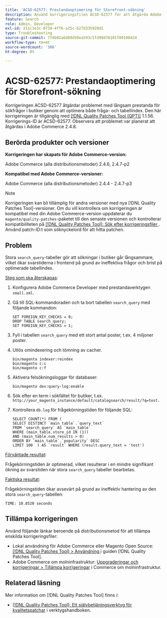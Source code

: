 ```yaml
---
title: 'ACSD-62577: Prestandaoptimering för Storefront-sökning'
description: Använd korrigeringsfilen ACSD-62577 för att åtgärda Adobe Commerce-problemet där sökprestanda för butiker försämras på grund av långsam frågekörning orsakad av en stor tabell av typen "search_query".
feature: Search
role: Admin, Developer
exl-id: 211c1e3c-0739-4ff6-a25c-b27d335920d1
type: Troubleshooting
source-git-commit: 7fdb02a6d89d50ea593c5fd99d78101f89198424
workflow-type: tm+mt
source-wordcount: '366'
ht-degree: 0%

---
```


# ACSD-62577: Prestandaoptimering för Storefront-sökning

Korrigeringen ACSD-62577 åtgärdar problemet med långsam prestanda för sökfrågor i butiker genom att optimera både fråga- och tabellindex. Den här korrigeringen är tillgänglig med [[!DNL Quality Patches Tool (QPT)]](/help/tools/quality-patches-tool/quality-patches-tool-to-self-serve-quality-patches.md) 1.1.56. Korrigerings-ID är ACSD-62577. Observera att problemet var planerat att åtgärdas i Adobe Commerce 2.4.8.

## Berörda produkter och versioner

**Korrigeringen har skapats för Adobe Commerce-version:**

Adobe Commerce (alla distributionsmetoder) 2.4.6, 2.4.7-p2

**Kompatibel med Adobe Commerce-versioner:**

Adobe Commerce (alla distributionsmetoder) 2.4.4 - 2.4.7-p3

>[!NOTE]
>
>Korrigeringen kan bli tillämplig för andra versioner med nya [!DNL Quality Patches Tool]-versioner. Om du vill kontrollera om korrigeringen är kompatibel med din Adobe Commerce-version uppdaterar du `magento/quality-patches`-paketet till den senaste versionen och kontrollerar kompatibiliteten på [[!DNL Quality Patches Tool]: Sök efter korrigeringsfiler ](https://experienceleague.adobe.com/tools/commerce-quality-patches/index.html?lang=sv-SE). Använd patch-ID:t som söknyckelord för att hitta patchen.

## Problem

Stora `search_query`-tabeller gör att sökningar i butiker går långsammare, vilket ökar svarstiderna i frontend på grund av ineffektiva frågor och brist på optimerade tabellindex.

<u>Steg som ska återskapas</u>:

1. Konfigurera Adobe Commerce Developer med prestandaverktygen `small.xml`.
1. Gå till SQL-kommandoraden och ta bort tabellen `search_query` med följande kommandon:

   ```
   SET FOREIGN_KEY_CHECKS = 0;  
   DROP TABLE search_query;  
   SET FOREIGN_KEY_CHECKS = 1;  
   ```

1. Fyll i tabellen `search_query` med ett stort antal poster, t.ex. 4 miljoner poster.
1. Utlös omindexering och tömning av cacher.

   ```
   bin/magento indexer:reindex  
   bin/magento c:c  
   bin/magento c:f  
   ```

1. Aktivera felsökningsloggar för databaser:

   ```
   bin/magento dev:query-log:enable  
   ```

1. Sök efter en term i sökfältet för butiker, t.ex.
   `http://your_magento_instance/default/catalogsearch/result/?q=test.`
1. Kontrollera `db.log` för frågekörningstiden för följande SQL:

   ```
   SELECT COUNT(*) FROM (  
   SELECT DISTINCT `main_table`.`query_text`  
   FROM `search_query` AS `main_table`  
   WHERE (main_table.store_id IN (1))  
   AND (main_table.num_results > 0)  
   ORDER BY `main_table`.`popularity` DESC  
   LIMIT 100  ) AS `result` WHERE (result.query_text = 'test')  
   ```

<u>Förväntade resultat</u>:

Frågekörningstiden är optimerad, vilket resulterar i en mindre signifikant ökning av svarstiden när stora `search_query` tabeller bearbetas.

<u>Faktiska resultat</u>:

Frågekörningstiden ökar avsevärt på grund av ineffektiv hantering av den stora `search_query`-tabellen:

```
TIME: 10.8520 seconds  
```

## Tillämpa korrigeringen

Använd följande länkar beroende på distributionsmetod för att tillämpa enskilda korrigeringsfiler:

* Lokal användning för Adobe Commerce eller Magento Open Source: [[!DNL Quality Patches Tool] > Användning ](/help/tools/quality-patches-tool/usage.md) i guiden [!DNL Quality Patches Tool].
* Adobe Commerce om molninfrastruktur: [Uppgraderingar och korrigeringar > Tillämpa korrigeringar](https://experienceleague.adobe.com/docs/commerce-cloud-service/user-guide/develop/upgrade/apply-patches.html?lang=sv-SE) i Commerce om molninfrastruktur.

## Relaterad läsning

Mer information om [!DNL Quality Patches Tool] finns i:

* [[!DNL Quality Patches Tool]: Ett självbetjäningsverktyg för kvalitetspatchar](/help/tools/quality-patches-tool/quality-patches-tool-to-self-serve-quality-patches.md) i verktygshandboken.
